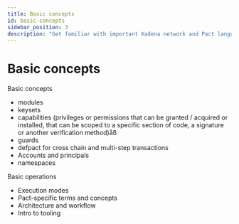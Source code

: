 ```yaml
---
title: Basic concepts
id: basic-concepts
sidebar_position: 3
description: "Get familiar with important Kadena network and Pact language concepts and terminology."
---
```


# Basic concepts

Basic concepts
- modules
- keysets
- capabilities (privileges or permissions that can be granted / acquired or installed, that can be scoped to a specific section of code, a signature or another verification method)åß
- guards
- defpact for cross chain and multi-step transactions 
- Accounts and principals 
- namespaces

Basic operations
* Execution modes
* Pact-specific terms and concepts
* Architecture and workflow
* Intro to tooling